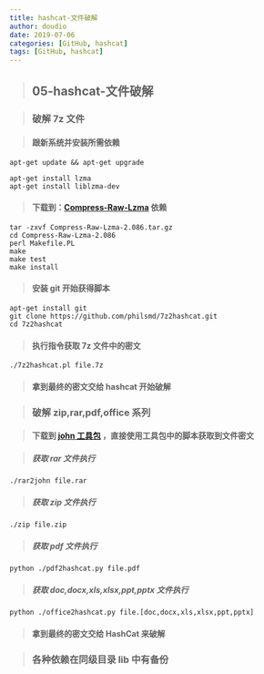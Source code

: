 ```yaml
---
title: hashcat-文件破解
author: doudio
date: 2019-07-06
categories: [GitHub, hashcat]
tags: [GitHub, hashcat]
---
```


> ## 05-hashcat-文件破解

> ### 破解 7z 文件

> #### 跟新系统并安装所需依赖

```shell
apt-get update && apt-get upgrade

apt-get install lzma
apt-get install liblzma-dev
```

> #### 下载到：[Compress-Raw-Lzma](https://metacpan.org/release/Compress-Raw-Lzma) 依赖

```shell
tar -zxvf Compress-Raw-Lzma-2.086.tar.gz
cd Compress-Raw-Lzma-2.086
perl Makefile.PL
make 
make test
make install
```

> #### 安装 git 开始获得脚本

```shell
apt-get install git
git clone https://github.com/philsmd/7z2hashcat.git
cd 7z2hashcat
```

> #### 执行指令获取 7z 文件中的密文

```shell
./7z2hashcat.pl file.7z
```

> #### 拿到最终的密文交给 hashcat 开始破解

> ### 破解 zip,rar,pdf,office 系列

> #### 下载到 [john 工具包](https://www.openwall.com/john/) ，直接使用工具包中的脚本获取到文件密文

> ##### 获取 rar 文件执行

```shell
./rar2john file.rar
```

> ##### 获取 zip 文件执行

```shell
./zip file.zip
```

> ##### 获取 pdf 文件执行

```shell
python ./pdf2hashcat.py file.pdf
```

> ##### 获取 doc,docx,xls,xlsx,ppt,pptx 文件执行

```shell
python ./office2hashcat.py file.[doc,docx,xls,xlsx,ppt,pptx]
```

> #### 拿到最终的密文交给 HashCat 来破解

> ### 各种依赖在同级目录 lib 中有备份
